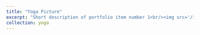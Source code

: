 ```yaml
---
title: "Yoga Picture"
excerpt: "Short description of portfolio item number 1<br/><img src='/images/yoga1.png'>"
collection: yoga
---
```


